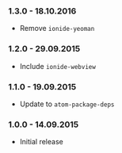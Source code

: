 ### 1.3.0 - 18.10.2016
* Remove `ionide-yeoman`

### 1.2.0 - 29.09.2015
* Include `ionide-webview`

### 1.1.0 - 19.09.2015
* Update to `atom-package-deps`

### 1.0.0 - 14.09.2015
* Initial release
